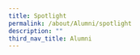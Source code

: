 ```yaml
---
title: Spotlight
permalink: /about/Alumni/spotlight
description: ""
third_nav_title: Alumni
---
```

